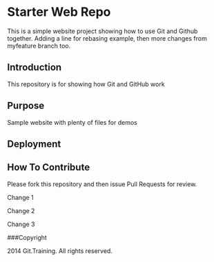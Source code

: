 # Starter Web Repo

This is a simple website project showing how to use Git and Github together. Adding a line for rebasing example, then more changes from myfeature branch too.

## Introduction

This repository is for showing how Git and GitHub work

## Purpose

Sample website with plenty of files for demos

## Deployment

## How To Contribute

Please fork this repository and then issue Pull Requests for review.

Change 1

Change 2

Change 3

###Copyright

2014 Git.Training. All rights reserved.